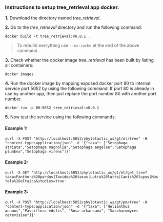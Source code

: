 ### Instructions to setup tree_retrieval app docker. 

**1.** Download the directory named *tree_retrieval*.

**2.** Go to the *tree_retrieval* directory and run the following command:

``
docker build -t tree_retrieval:v0.0.1 .
``
> To rebuild everything use `--no-cache` at the end of the above command.

**3.** Check whether the docker image *tree_retrieval* has been built by listing all containers:

``
docker images
``

**4.** Run the docker image by mapping exposed docker port 80 to internal service port 5052 by using the following command. If port 80 is already in use by another app, then just replace the port number 80 with another port number.

``
docker run -p 80:5052 tree_retrieval:v0.0.1
``

**5.** Now test the service using the following commands:

#### Example 1:

``
curl -X POST "http://localhost:5052/phylotastic_ws/gt/ot/tree" -H "content-type:application/json" -d '{"taxa": ["Setophaga striata","Setophaga magnolia","Setophaga angelae","Setophaga plumbea","Setophaga virens"]}'
``

#### Example 2:

``
curl -X GET 'http://localhost:5052/phylotastic_ws/gt/ot/get_tree?taxa=Panthera%20pardus|Taxidea%20taxus|Lutra%20lutra|Canis%20lupus|Mustela%20altaica&studies=true'
``

#### Example 3:
``
curl -X POST "http://localhost:5052/phylotastic_ws/gt/pm/tree" -H "content-type:application/json" -d '{"taxa": ["Helianthus annuus","Passiflora edulis", "Rosa arkansana", "Saccharomyces cerevisiae"]}'
``

